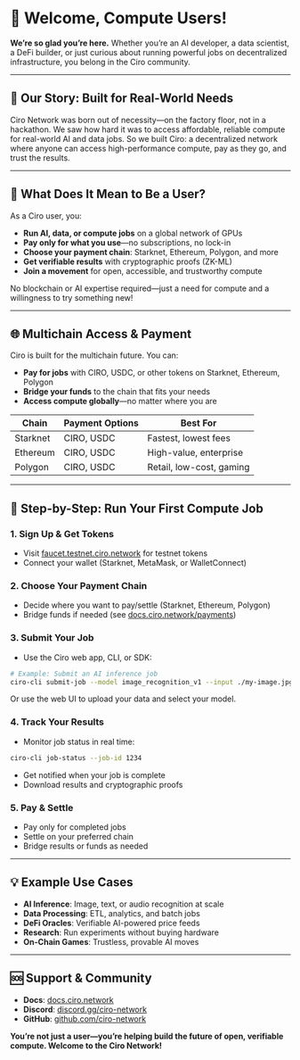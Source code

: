 # 🤗 Welcome, Compute Users!

**We’re so glad you’re here.** Whether you’re an AI developer, a data scientist, a DeFi builder, or just curious about running powerful jobs on decentralized infrastructure, you belong in the Ciro community.

---

## 🌱 Our Story: Built for Real-World Needs

Ciro Network was born out of necessity—on the factory floor, not in a hackathon. We saw how hard it was to access affordable, reliable compute for real-world AI and data jobs. So we built Ciro: a decentralized network where anyone can access high-performance compute, pay as they go, and trust the results.

---

## 🤔 What Does It Mean to Be a User?

As a Ciro user, you:
- **Run AI, data, or compute jobs** on a global network of GPUs
- **Pay only for what you use**—no subscriptions, no lock-in
- **Choose your payment chain**: Starknet, Ethereum, Polygon, and more
- **Get verifiable results** with cryptographic proofs (ZK-ML)
- **Join a movement** for open, accessible, and trustworthy compute

No blockchain or AI expertise required—just a need for compute and a willingness to try something new!

---

## 🌐 Multichain Access & Payment

Ciro is built for the multichain future. You can:
- **Pay for jobs** with CIRO, USDC, or other tokens on Starknet, Ethereum, Polygon
- **Bridge your funds** to the chain that fits your needs
- **Access compute globally**—no matter where you are

| Chain      | Payment Options | Best For                  |
|------------|----------------|---------------------------|
| Starknet   | CIRO, USDC     | Fastest, lowest fees      |
| Ethereum   | CIRO, USDC     | High-value, enterprise    |
| Polygon    | CIRO, USDC     | Retail, low-cost, gaming  |

---

## 🚀 Step-by-Step: Run Your First Compute Job

### 1. Sign Up & Get Tokens
- Visit [faucet.testnet.ciro.network](https://faucet.testnet.ciro.network) for testnet tokens
- Connect your wallet (Starknet, MetaMask, or WalletConnect)

### 2. Choose Your Payment Chain
- Decide where you want to pay/settle (Starknet, Ethereum, Polygon)
- Bridge funds if needed (see [docs.ciro.network/payments](https://docs.ciro.network/payments))

### 3. Submit Your Job
- Use the Ciro web app, CLI, or SDK:
```bash
# Example: Submit an AI inference job
ciro-cli submit-job --model image_recognition_v1 --input ./my-image.jpg --pay-with starknet
```
Or use the web UI to upload your data and select your model.

### 4. Track Your Results
- Monitor job status in real time:
```bash
ciro-cli job-status --job-id 1234
```
- Get notified when your job is complete
- Download results and cryptographic proofs

### 5. Pay & Settle
- Pay only for completed jobs
- Settle on your preferred chain
- Bridge results or funds as needed

---

## 💡 Example Use Cases
- **AI Inference**: Image, text, or audio recognition at scale
- **Data Processing**: ETL, analytics, and batch jobs
- **DeFi Oracles**: Verifiable AI-powered price feeds
- **Research**: Run experiments without buying hardware
- **On-Chain Games**: Trustless, provable AI moves

---

## 🆘 Support & Community
- **Docs**: [docs.ciro.network](https://docs.ciro.network)
- **Discord**: [discord.gg/ciro-network](https://discord.gg/ciro-network)
- **GitHub**: [github.com/ciro-network](https://github.com/ciro-network)

**You’re not just a user—you’re helping build the future of open, verifiable compute. Welcome to the Ciro Network!**
